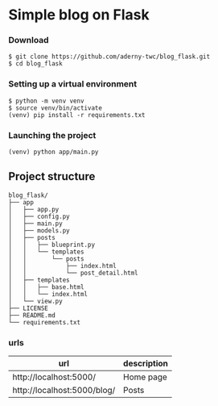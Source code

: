 # Simple blog on Flask 
### Download 

```
$ git clone https://github.com/aderny-twc/blog_flask.git
$ cd blog_flask
```

### Setting up a virtual environment 

```
$ python -m venv venv
$ source venv/bin/activate
(venv) pip install -r requirements.txt 
```

### Launching the project 

```
(venv) python app/main.py
```

## Project structure

```
blog_flask/
├── app
│   ├── app.py
│   ├── config.py
│   ├── main.py
│   ├── models.py
│   ├── posts
│   │   ├── blueprint.py
│   │   └── templates
│   │       └── posts
│   │           ├── index.html
│   │           └── post_detail.html
│   ├── templates
│   │   ├── base.html
│   │   └── index.html
│   └── view.py
├── LICENSE
├── README.md
└── requirements.txt
```

### urls

| url                         | description |
| --------------------------- | ----------- |
| http://localhost:5000/      | Home page   |
| http://localhost:5000/blog/ | Posts       |

